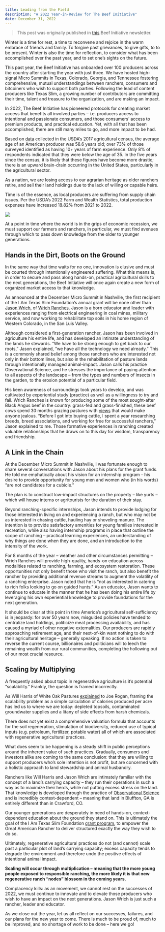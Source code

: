 ```yaml
---
title: Leading from the Field
description: "A 2022 Year-in-Review for The Beef Initiative"
date: December 31, 2022
---
```


> This post was originally published in [this](https://texasslim.substack.com/p/leading-from-the-field?utm_source=%2Fsearch%2Fbitdern&utm_medium=reader2#details) Beef Initiative newsletter.

Winter is a time for rest, a time to reconvene and rejoice in the warm embrace of friends and family. To forgive past grievances, to give gifts, to to be present. Winter is also the time for reflection, to consider what has been accomplished over the past year, and to set one’s sights on the future.

This past year, the Beef Initiative has onboarded over 100 producers across the country after starting the year with just three. We have hosted high-signal Micro Summits in Texas, Colorado, Georgia, and Tennessee fostering comprehensive, mutual understandings between ranchers, consumers and bitcoiners who wish to support both parties. Following the lead of content producers like Texas Slim, a growing number of contributors are committing their time, talent and treasure to the organization, and are msking an impact.

In 2022, The Beef Initiative has pioneered protocols for creating market access that benefits all involved parties – i.e. producers access to intentional and passionate consumers, and those consumers’ access to premium products, and practical education. Yet, with all that has been accomplished, there are still many miles to go, and more impact to be had.

Based on [data](https://www.nass.usda.gov/Publications/AgCensus/2017/Full_Report/Volume_1,_Chapter_1_US/st99_1_0052_0052.pdf) collected in the USDA’s 2017 agricultural census, the average age of an American producer was 58.6 years old; over 73% of those surveyed identified as having 10+ years of farm experience. Only 8% of respondents indicated that they were below the age of 35. In the five years since the census, it is likely that these figures have become more drastic; there is an upward brain-drain occurring in the United States, particularly in the agricultural sector.

As a nation, we are losing access to our agrarian heritage as older ranchers retire, and sell their land holdings due to the lack of willing or capable heirs.

Time is of the essence, as local producers are suffering from supply chain issues. Per the USDA’s 2022 Farm and Wealth Statistics, total production expenses have increased 18.82% from 2021 to 2022.

![](/public/farmexpenses.png)

At a point in time where the world is in the grips of economic recession, we must support our farmers and ranchers, in particular, we must find avenues through which to pass down knowledge from the older to younger generations.

## Hands in the Dirt, Boots on the Ground

In the same way that time waits for no one, innovation is elusive and must be courted through intentionally engineered suffering. What this means is, in order to secure and pass along hands-on, practical agricultural skills to the next generations, the Beef Initiative will once again create a new form of organized market access to that knowledge.

As announced at the December Micro Summit in Nashville, the first recipient of the I Am Texas Slim Foundation’s annual grant will be none other than [Jason Wrich](https://twitter.com/JasonWrich), of [Wrich Ranches](https://wrichranches.com/). Jason is a born educator and leader with experiences ranging from electrical engineering in coal mines, military service, and now working to rehabilitate top soils in his home region of Western Colorado, in the San Luis Valley.

Although considered a first-generation rancher, Jason has been involved in agriculture his entire life, and has developed an intimate understanding of the lands he stewards. “We have to be strong enough to get back to our roots,” Jason explained, “we have all the technology we need already.” This is a commonly shared belief among those ranchers who are interested not only in their bottom lines, but also in the rehabilitation of pasture lands through intentionally managed animal-impact. Jason calls his practice Observational Science, and he stresses the importance of paying attention to all aspects of the landscape – from the types and numbers of insects in the garden, to the erosion potential of a particular field.

His keen awareness of surroundings took years to develop, and was cultivated by experiential study (practice) as well as a willingness to try and fail. Wrich Ranches is known for producing some of the most sought-after Black Angus beef in the country: grass-fed and grass-finished, these beef cows spend 30 months grazing pastures with [views](https://thedyrt.com/camping/colorado/crawford-state-park-co/gallery?category=nature) that would make anyone jealous. “Before I got into buying cattle, I spent a year researching breeds, breed associations, and working for free for successful ranchers,” Jason explained to me. Those formative experiences in ranching created valuable relationships that he draws on to this day for wisdom, transparency and friendship.

## A Link in the Chain

At the December Micro Summit in Nashville, I was fortunate enough to share several conversations with Jason about his plans for the grant funds. He told me emphatically about his vision for an internship program – his desire to provide opportunity for young men and women who (in his words) “are not candidates for a cubicle.”

The plan is to construct low-impact structures on the property – like yurts – which will house interns or agritourists for the duration of their stay.

Beyond ranching-specific internships, Jason intends to provide lodging for those interested in living on and experiencing a ranch, but who may not be as interested in chasing cattle, hauling hay or shoveling manure. The intention is to provide satisfactory amenities for young families interested in recreation, while also having internship programs in place that outline the scope of ranching – practical learning experiences, an understanding of why things are done when they are done, and an introduction to the intensity of the work.

For 8 months of the year – weather and other circumstances permitting – Wrich Ranches will provide high-quality, hands-on education across modalities related to ranching, farming, and ecosystem restoration. These opportunities not only benefit those who visit the ranch, but also benefit the rancher by providing additional revenue streams to augment the volatility of a ranching enterprise. Jason noted that he is “not as interested in catering to rich folks looking to go on guided hunts.” As an educator, Jason wants to continue to educate in the manner that he has been doing his entire life by leveraging his own experiential knowledge to provide foundations for the next generation.

It should be clear at this point in time America’s agricultural self-sufficiency is in jeopardy: for over 50 years now, misguided policies have tended to centralize land holdings, politicize meat processing availability, and has caused a myriad of other negative externalities. Our producers are rapidly approaching retirement age, and their next-of-kin want nothing to do with their agricultural heritage – generally speaking. If no action is taken to reverse the current course, billionaires and politicians will to leech the remaining wealth from our rural communities, completing the hollowing out of our most crucial resource.

## Scaling by Multiplying

A frequently asked about topic in regenerative agriculture is it’s potential “scalability.” Frankly, the question is framed incorrectly.

As Will Harris of White Oak Pastures [explained](https://www.youtube.com/watch?v=g1A5_V-TpB8) to Joe Rogan, framing the scalability problem as a simple calculation of calories produced per acre has led us to where we are today: depleted topsoils, contaminated groundwater supplies and a litany of side effects from harsh chemicals.

There does not yet exist a comprehensive valuation formula that accounts for the soil regeneration, stimulation of biodiversity, reduced use of typical inputs (e.g. petroleum, fertilizer, potable water) all of which are associated with regenerative agricultural practices.

What does seem to be happening is a steady shift in public perceptions around the inherent value of such practices. Gradually, consumers and investors alike are coming to the same conclusion: that they are willing to support producers who’s sole intention is not profit, but are concerned with a holistic approach to land stewardship and animal husbandry.

Ranchers like Will Harris and Jason Wrich are intimately familiar with the concept of a land’s carrying capacity – they run their operations in such a way as to maximize their herds, while not putting excess stress on the land. That knowledge is developed through the practice of [Observational Science](https://www.youtube.com/watch?v=oQOz0Tdd8u4) and is incredibly context-dependent – meaning that land in Bluffton, GA is entirely different than in Crawford, CO.

Our younger generations are desperately in need of hands-on, context-dependent education about the ground they stand on. This is ultimately the goal of the I Am Texas Slim Foundation [grant program](https://beefinitiative.com/donate), to empower the Great American Rancher to deliver structured exactly the way they wish to do so.

Ultimately, regenerative agricultural practices do not (and cannot) scale past a particular plot of land’s carrying capacity; excess capacity tends to degrade the environment and therefore undo the positive effects of intentional animal impact.

**Scaling will occur through multiplication – meaning that the more young people exposed to responsible ranching, the more likely it is that new regenerative ranch “nodes” blossom in the coming years.**

Complacency kills: as an movement, we cannot rest on the successes of 2022, we must continue to innovate and to elevate those producers who wish to have an impact on the next generations. Jason Wrich is just such a rancher, leader and educator.

As we close out the year, let us all reflect on our successes, failures, and our plans for the new year to come. There is much to be proud of, much to be improved, and no shortage of work to be done – here we go!
